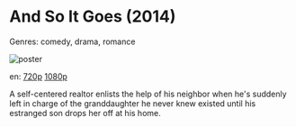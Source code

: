 # And So It Goes (2014)

Genres: comedy, drama, romance

![poster](http://image.tmdb.org/t/p/w500/nuoE9Cy94KbJjQjyWGyDMtedfN3.jpg)

en:
  [720p](magnet:?xt=urn:btih:BDCB64160F525D8B7FAC0468CC0AAFC3189A4CAA&tr=udp://glotorrents.pw:6969/announce&tr=udp://tracker.opentrackr.org:1337/announce&tr=udp://torrent.gresille.org:80/announce&tr=udp://tracker.openbittorrent.com:80&tr=udp://tracker.coppersurfer.tk:6969&tr=udp://tracker.leechers-paradise.org:6969&tr=udp://p4p.arenabg.ch:1337&tr=udp://tracker.internetwarriors.net:1337)
  [1080p](magnet:?xt=urn:btih:ACB2FD704B8A309D5E466072C7989DF029C26852&tr=udp://glotorrents.pw:6969/announce&tr=udp://tracker.opentrackr.org:1337/announce&tr=udp://torrent.gresille.org:80/announce&tr=udp://tracker.openbittorrent.com:80&tr=udp://tracker.coppersurfer.tk:6969&tr=udp://tracker.leechers-paradise.org:6969&tr=udp://p4p.arenabg.ch:1337&tr=udp://tracker.internetwarriors.net:1337)
  


A self-centered realtor enlists the help of his neighbor when he's suddenly left in charge of the granddaughter he never knew existed until his estranged son drops her off at his home.